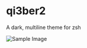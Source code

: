 # qi3ber2
A dark, multiline theme for zsh

![Sample Image](https://github.com/nichus/qi3ber2/web/example.png)
